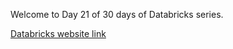 Welcome to Day 21 of 30 days of Databricks series.

[Databricks website link](https://www.databricks.com/) 